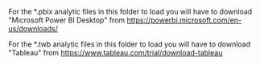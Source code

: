 For the *.pbix analytic files in this folder to load you will have to download "Microsoft Power BI Desktop" from https://powerbi.microsoft.com/en-us/downloads/

For the *.twb analytic files in this folder to load you will have to download "Tableau" from https://www.tableau.com/trial/download-tableau

